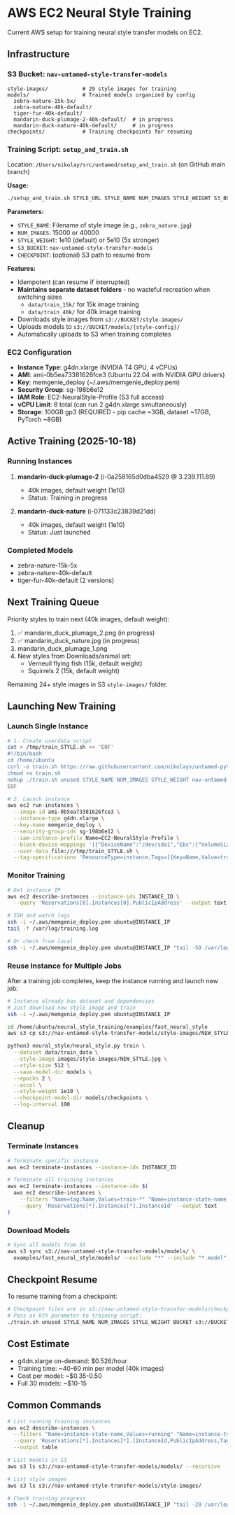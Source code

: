 # AWS EC2 Neural Style Training

Current AWS setup for training neural style transfer models on EC2.

## Infrastructure

### S3 Bucket: `nav-untamed-style-transfer-models`
```
style-images/           # 29 style images for training
models/                 # Trained models organized by config
  zebra-nature-15k-5x/
  zebra-nature-40k-default/
  tiger-fur-40k-default/
  mandarin-duck-plumage-2-40k-default/  # in progress
  mandarin-duck-nature-40k-default/     # in progress
checkpoints/            # Training checkpoints for resuming
```

### Training Script: `setup_and_train.sh`
Location: `/Users/nikolay/src/untamed/setup_and_train.sh` (on GitHub main branch)

**Usage:**
```bash
./setup_and_train.sh STYLE_URL STYLE_NAME NUM_IMAGES STYLE_WEIGHT S3_BUCKET [CHECKPOINT]
```

**Parameters:**
- `STYLE_NAME`: Filename of style image (e.g., `zebra_nature.jpg`)
- `NUM_IMAGES`: 15000 or 40000
- `STYLE_WEIGHT`: 1e10 (default) or 5e10 (5x stronger)
- `S3_BUCKET`: `nav-untamed-style-transfer-models`
- `CHECKPOINT`: (optional) S3 path to resume from

**Features:**
- Idempotent (can resume if interrupted)
- **Maintains separate dataset folders** - no wasteful recreation when switching sizes
  - `data/train_15k/` for 15k image training
  - `data/train_40k/` for 40k image training
- Downloads style images from `s3://BUCKET/style-images/`
- Uploads models to `s3://BUCKET/models/{style-config}/`
- Automatically uploads to S3 when training completes

### EC2 Configuration
- **Instance Type**: g4dn.xlarge (NVIDIA T4 GPU, 4 vCPUs)
- **AMI**: ami-0b5ea73381626fce3 (Ubuntu 22.04 with NVIDIA GPU drivers)
- **Key**: memgenie_deploy (~/.aws/memgenie_deploy.pem)
- **Security Group**: sg-198b6e12
- **IAM Role**: EC2-NeuralStyle-Profile (S3 full access)
- **vCPU Limit**: 8 total (can run 2 g4dn.xlarge simultaneously)
- **Storage**: 100GB gp3 (REQUIRED - pip cache ~3GB, dataset ~17GB, PyTorch ~8GB)

## Active Training (2025-10-18)

### Running Instances
1. **mandarin-duck-plumage-2** (i-0a258165d0dba4529 @ 3.239.111.89)
   - 40k images, default weight (1e10)
   - Status: Training in progress

2. **mandarin-duck-nature** (i-071133c23839d21dd)
   - 40k images, default weight (1e10)
   - Status: Just launched

### Completed Models
- zebra-nature-15k-5x
- zebra-nature-40k-default
- tiger-fur-40k-default (2 versions)

## Next Training Queue

Priority styles to train next (40k images, default weight):
1. ✅ mandarin_duck_plumage_2.png (in progress)
2. ✅ mandarin_duck_nature.jpg (in progress)
3. mandarin_duck_plumage_1.png
4. New styles from Downloads/animal art:
   - Verneuil flying fish (15k, default weight)
   - Squirrels 2 (15k, default weight)

Remaining 24+ style images in S3 `style-images/` folder.

## Launching New Training

### Launch Single Instance
```bash
# 1. Create userdata script
cat > /tmp/train_STYLE.sh << 'EOF'
#!/bin/bash
cd /home/ubuntu
curl -o train.sh https://raw.githubusercontent.com/nikolayv/untamed-python/main/ec2_training_test.sh
chmod +x train.sh
nohup ./train.sh unused STYLE_NAME NUM_IMAGES STYLE_WEIGHT nav-untamed-style-transfer-models > /var/log/training.log 2>&1 &
EOF

# 2. Launch instance
aws ec2 run-instances \
  --image-id ami-0b5ea73381626fce3 \
  --instance-type g4dn.xlarge \
  --key-name memgenie_deploy \
  --security-group-ids sg-198b6e12 \
  --iam-instance-profile Name=EC2-NeuralStyle-Profile \
  --block-device-mappings '[{"DeviceName":"/dev/sda1","Ebs":{"VolumeSize":100,"VolumeType":"gp3"}}]' \
  --user-data file:///tmp/train_STYLE.sh \
  --tag-specifications 'ResourceType=instance,Tags=[{Key=Name,Value=train-STYLE}]'
```

### Monitor Training
```bash
# Get instance IP
aws ec2 describe-instances --instance-ids INSTANCE_ID \
  --query 'Reservations[0].Instances[0].PublicIpAddress' --output text

# SSH and watch logs
ssh -i ~/.aws/memgenie_deploy.pem ubuntu@INSTANCE_IP
tail -f /var/log/training.log

# Or check from local
ssh -i ~/.aws/memgenie_deploy.pem ubuntu@INSTANCE_IP "tail -50 /var/log/training.log"
```

### Reuse Instance for Multiple Jobs
After a training job completes, keep the instance running and launch new job:
```bash
# Instance already has dataset and dependencies
# Just download new style image and train
ssh -i ~/.aws/memgenie_deploy.pem ubuntu@INSTANCE_IP

cd /home/ubuntu/neural_style_training/examples/fast_neural_style
aws s3 cp s3://nav-untamed-style-transfer-models/style-images/NEW_STYLE.jpg images/style-images/

python3 neural_style/neural_style.py train \
  --dataset data/train_data \
  --style-image images/style-images/NEW_STYLE.jpg \
  --style-size 512 \
  --save-model-dir models \
  --epochs 2 \
  --accel \
  --style-weight 1e10 \
  --checkpoint-model-dir models/checkpoints \
  --log-interval 100
```

## Cleanup

### Terminate Instances
```bash
# Terminate specific instance
aws ec2 terminate-instances --instance-ids INSTANCE_ID

# Terminate all training instances
aws ec2 terminate-instances --instance-ids $(
  aws ec2 describe-instances \
    --filters "Name=tag:Name,Values=train-*" "Name=instance-state-name,Values=running" \
    --query 'Reservations[*].Instances[*].InstanceId' --output text
)
```

### Download Models
```bash
# Sync all models from S3
aws s3 sync s3://nav-untamed-style-transfer-models/models/ \
  examples/fast_neural_style/models/ --exclude "*" --include "*.model"
```

## Checkpoint Resume

To resume training from a checkpoint:
```bash
# Checkpoint files are in s3://nav-untamed-style-transfer-models/checkpoints/
# Pass as 6th parameter to training script:
./train.sh unused STYLE_NAME NUM_IMAGES STYLE_WEIGHT BUCKET s3://BUCKET/checkpoints/checkpoint.pth
```

## Cost Estimate

- g4dn.xlarge on-demand: $0.526/hour
- Training time: ~40-60 min per model (40k images)
- Cost per model: ~$0.35-0.50
- Full 30 models: ~$10-15

## Common Commands

```bash
# List running training instances
aws ec2 describe-instances \
  --filters "Name=instance-state-name,Values=running" "Name=instance-type,Values=g4dn.xlarge" \
  --query 'Reservations[*].Instances[*].[InstanceId,PublicIpAddress,Tags[?Key==`Name`].Value|[0]]' \
  --output table

# List models in S3
aws s3 ls s3://nav-untamed-style-transfer-models/models/ --recursive

# List style images
aws s3 ls s3://nav-untamed-style-transfer-models/style-images/

# Check training progress
ssh -i ~/.aws/memgenie_deploy.pem ubuntu@INSTANCE_IP "tail -20 /var/log/training.log"
```
